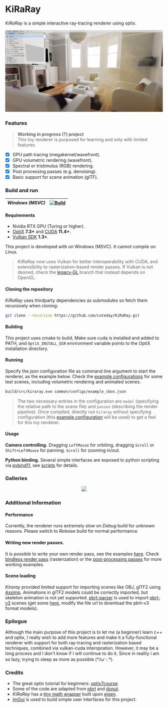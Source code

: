 # KiRaRay

*KiRaRay* is a simple interactive ray-tracing renderer using optix.

<p align=center>
<img src=common/demo/kirara.png width="800">


### Features

> __Working in progress (?) project__  
> This toy renderer is purposed for learning and only with limited features.

- [x] GPU path tracing (megakernel/wavefront).
- [x] GPU volumetric rendering (wavefront).
- [x] Spectral or tristimulus (RGB) rendering. 
- [x] Post processing passes (e.g. denoising).
- [x] Basic support for scene animation (glTF).

### Build and run

| *Windows (MSVC)* | [![Build](https://github.com/cuteday/KiRaRay/actions/workflows/main.yml/badge.svg)](https://github.com/cuteday/KiRaRay/actions/workflows/main.yml) |
| --------- | ------------------------------------------------------------ |

#### Requirements

- Nvidia RTX GPU (Turing or higher).
- [OptiX](https://developer.nvidia.com/rtx/ray-tracing/optix) **7.3+** and [CUDA](https://developer.nvidia.com/cuda-toolkit) **11.4+**.
- [Vulkan SDK](https://vulkan.lunarg.com/) **1.3+**.

This project is developed with on Windows (MSVC). It cannot compile on Linux. 

> *KiRaRay* now uses Vulkan for better interoperability with CUDA, and extensibility to rasterization-based render passes. If Vulkan is not desired, check the [legacy-GL](https://github.com/cuteday/KiRaRay/tree/legacy-GL) branch that instead depends on OpenGL.

#### Cloning the repository

*KiRaRay* uses thirdparty dependencies as submodules so fetch them recursively when cloning:

~~~bash
git clone --recursive https://github.com/cuteday/KiRaRay.git
~~~

#### Building

This project uses cmake to build, Make sure cuda is installed and added to PATH, and `OptiX_INSTALL_DIR` environment variable points to the OptiX installation directory.

#### Running

Specify the json configuration file as command line argument to start the renderer, as the example below. Check the [example configurations](common/configs) for some test scenes, including volumetric rendering and animated scenes.

~~~bash
build/src/kiraray.exe common/configs/example_cbox.json
~~~

> The two necessary entries in the configuration are `model` (specifying the relative path to the scene file) and `passes` (describing the render pipeline). Once compiled, directly run `kiraray` without specifying configuration (this [example configuration](common/configs/example_cbox.json) will be used) to get a feel for this toy renderer.

</details>

#### Usage

**Camera controlling.** Dragging `LeftMouse` for orbiting, dragging `Scroll` or `Shift+LeftMouse` for panning. `Scroll` for zooming in/out.

**Python binding.** Several simple interfaces are exposed to python scripting via [pybind11](https://github.com/pybind/pybind11), see [scripts](common/scripts) for details.

### Galleries

<p align=center>
<img src=common/demo/gallery.png width="800">

### Additional Information

#### Performance

Currently, the renderer runs extremely slow on *Debug* build for unknown reasons. Please switch to *Release* build for normal performance.

#### Writing new render passes.

It is possible to write your own render pass, see the examples [here](src/misc/samples/). Check [bindless render pass](src/render/rasterize/) (rasterization) or the [post-processing passes](src/render/passes/) for more working examples.

#### Scene loading

*Kiraray* provided limited support for importing scenes like OBJ, glTF2 using [Assimp](https://github.com/assimp/assimp.git). Animations in glTF2 models could be correctly imported, but skeleton animation is not yet supported. [pbrt-parser](https://github.com/ingowald/pbrt-parser) is used to import [pbrt-v3](https://github.com/mmp/pbrt-v3/) scenes (get some [here](https://benedikt-bitterli.me/resources/), modify the file url to download the pbrt-v3 format models).

### Epilogue

Although the main purpose of this project is to let me (a beginner) learn c++ and optix, I really wish to add more features and make it a fully-functional renderer with support for both ray-tracing and rasterization based techniques, combined via vulkan-cuda interopration. However, it may be a long process and I don't know if I will continue to do it.  Since in reality i am so lazy, trying to sleep as more as possible (\*/ω＼\*).

### Credits
- The great optix tutorial for beginners: [optix7course](https://github.com/ingowald/optix7course).
- Some of the code are adapted from [pbrt](https://github.com/mmp/pbrt-v4) and [donut](https://github.com/NVIDIAGameWorks/donut). 
- *KiRaRay* has a [tiny math wrapper](https://github.com/cuteday/KiRaRay/tree/main/src/core/math) built upon [eigen](http://eigen.tuxfamily.org/).
- [ImGui](https://github.com/ocornut/imgui) is used to build simple user interfaces for this project. 
